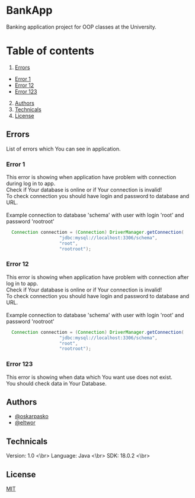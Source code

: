 # BankApp
Banking application project for OOP classes at the University.

# Table of contents
1. [Errors](#Errors)
- [Error 1](#Error-1)
- [Error 12](#Error-12)
- [Error 123](#Error-123)
2. [Authors](#Authors)
2. [Technicals](#Technicals)
2. [License](#License)

## Errors
List of errors which You can see in application.

### Error 1
This error is showing when application have problem with connection during log in to app. </br>
Check if Your database is online or if Your connection is invalid! </br>
To check connection you should have login and password to database and URL. </br>
</br>
Example connection to database 'schema' with user with login 'root' and password 'rootroot'
```Java
  Connection connection = (Connection) DriverManager.getConnection(
                    "jdbc:mysql://localhost:3306/schema",
                    "root", 
                    "rootroot");
```

### Error 12
This error is showing when application have problem with connection after log in to app. </br>
Check if Your database is online or if Your connection is invalid! </br>
To check connection you should have login and password to database and URL. </br>
</br>
Example connection to database 'schema' with user with login 'root' and password 'rootroot'
```Java
  Connection connection = (Connection) DriverManager.getConnection(
                    "jdbc:mysql://localhost:3306/schema",
                    "root", 
                    "rootroot");
```

### Error 123
This error is showing when data which You want use does not exist. </br>
You should check data in Your Database.

## Authors

- [@oskarpasko](https://www.github.com/oskarpasko)
- [@eltwor](https://www.github.com/eltwor)

## Technicals
Version: 1.0 <\br>
Language: Java <\br>
SDK: 18.0.2 <\br>

## License

[MIT](https://choosealicense.com/licenses/mit/)
